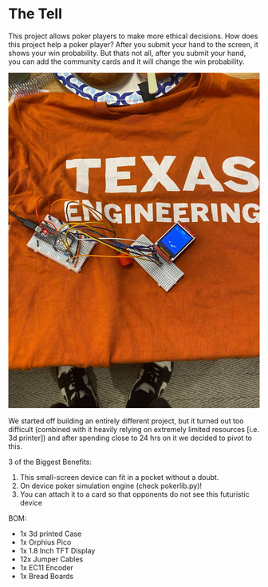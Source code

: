 # The Tell

This project allows poker players to make more ethical decisions.
How does this project help a poker player?
After you submit your hand to the screen, it shows your win probability. But thats not all, after you submit your hand, you can add the community cards and it will change the win probability.

![](https://github.com/jpt1729/undercity-project/blob/main/IMG_3537.jpg)

We started off building an entirely different project, but it turned out too difficult (combined with it heavily relying on extremely limited resources [i.e. 3d printer]) and after spending close to 24 hrs on it we decided to pivot to this.

3 of the Biggest Benefits: 
1. This small-screen device can fit in a pocket without a doubt.
2. On device poker simulation engine (check pokerlib.py)!
3. You can attach it to a card so that opponents do not see this futuristic device

BOM:
- 1x 3d printed Case
- 1x Orphius Pico
- 1x 1.8 Inch TFT Display
- 12x Jumper Cables
- 1x EC11 Encoder
- 1x Bread Boards
